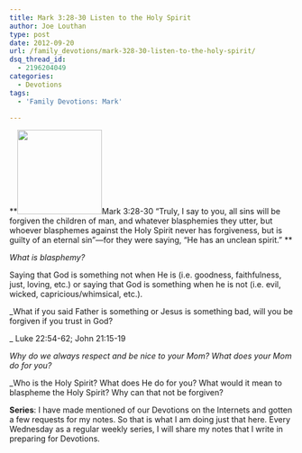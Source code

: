 ```yaml
---
title: Mark 3:28-30 Listen to the Holy Spirit
author: Joe Louthan
type: post
date: 2012-09-20
url: /family_devotions/mark-328-30-listen-to-the-holy-spirit/
dsq_thread_id:
  - 2196204049
categories:
  - Devotions
tags:
  - 'Family Devotions: Mark'

---
```

**[<img class="alignright size-thumbnail wp-image-652" title="holySpiritStPeters" alt="" src="https://i0.wp.com/theologic.us/wp-content/uploads/2012/09/holySpiritStPeters.jpg?resize=150%2C150" width="150" height="150" srcset="https://i0.wp.com/theologic.us/wp-content/uploads/2012/09/holySpiritStPeters.jpg?resize=150%2C150 150w, https://i0.wp.com/theologic.us/wp-content/uploads/2012/09/holySpiritStPeters.jpg?zoom=2&resize=150%2C150 300w, https://i0.wp.com/theologic.us/wp-content/uploads/2012/09/holySpiritStPeters.jpg?zoom=3&resize=150%2C150 450w" sizes="(max-width: 150px) 100vw, 150px" data-recalc-dims="1" />][1]Mark 3:28-30 “Truly, I say to you, all sins will be forgiven the children of man, and whatever blasphemies they utter, but whoever blasphemes against the Holy Spirit never has forgiveness, but is guilty of an eternal sin”—for they were saying, “He has an unclean spirit.” **

_What is blasphemy?_

Saying that God is something not when He is (i.e. goodness, faithfulness, just, loving, etc.) or saying that God is something when he is not (i.e. evil, wicked, capricious/whimsical, etc.).

_What if you said Father is something or Jesus is something bad, will you be forgiven if you trust in God?
  
_ Luke 22:54-62; John 21:15-19

_Why do we always respect and be nice to your Mom? What does your Mom do for you?_

_Who is the Holy Spirit? What does He do for you? What would it mean to blaspheme the Holy Spirit? Why can that not be forgiven?</p> 

</em>

**Series**: I have made mentioned of our Devotions on the Internets and gotten a few requests for my notes. So that is what I am doing just that here. Every Wednesday as a regular weekly series, I will share my notes that I write in preparing for Devotions.

 [1]: https://i0.wp.com/theologic.us/wp-content/uploads/2012/09/holySpiritStPeters.jpg